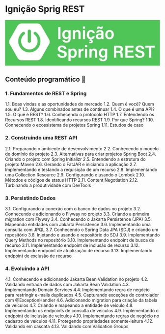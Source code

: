 # Ignição Sprig REST

<p  align="center">
	 <img alt="Proffy" src=".github/spring.png"/>  
</p>

## Conteúdo programático 📖

### 1. Fundamentos de REST e Spring

1.1. Boas vindas e as oportunidades do mercado
1.2. Quem é você? Quem sou eu?
1.3. Alguns combinados antes de continuar
1.4. O que é uma API?
1.5. O que é REST?
1.6. Conhecendo o protocolo HTTP
1.7. Entendendo os Recursos REST
1.8. Identificando recursos REST
1.9. Por que Spring?
1.10. Conhecendo o ecossistema de projetos Spring
1.11. Estudos de caso

### 2. Construindo uma REST API

2.1. Preparando o ambiente de desenvolvimento
2.2. Conhecendo o modelo de domínio do projeto
2.3. Alternativas para criar projetos Spring Boot
2.4. Criando o projeto com Spring Initializr
2.5. Entendendo a estrutura do projeto Maven
2.6. Gerando o FatJAR e iniciando a aplicação
2.7. Implementando e testando a requisição de um recurso
2.8. Implementando uma Collection Resource
2.9. Configurando e usando o Lombok
2.10. Métodos e códigos de status HTTP
2.11. Content Negotiation
2.12. Turbinando a produtividade com DevTools

### 3. Persistindo Dados

3.1. Configurando a conexão com o banco de dados no projeto
3.2. Conhecendo e adicionando o Flyway no projeto
3.3. Criando a primeira migration com Flyway
3.4. Conhecendo o Jakarta Persistence (JPA)
3.5. Mapeando entidades com Jakarta Persistence
3.6. Implementando uma consulta com JPQL
3.7. Conhecendo o Spring Data JPA (SDJ) e criando um repositório
3.8. Injetando e usando o repositório do SDJ
3.9. Implementando Query Methods no repositório
3.10. Implementando endpoint de busca de recurso
3.11. Implementando endpoint de inclusão de recurso
3.12. Implementando endpoint de atualização de recurso
3.13. Implementando endpoint de exclusão de recurso

### 4. Evoluindo a API

4.1. Conhecendo e adicionando Jakarta Bean Validation no projeto
4.2. Validando entrada de dados com Jakarta Bean Validation
4.3. Implementando Domain Services
4.4. Implementando regra de negócio para restringir e-mails duplicados
4.5. Capturando exceções do controlador com @ExceptionHandler
4.6. Adicionando migration para criação da tabela de veículos
4.7. Criando e mapeando a entidade de veículo
4.8. Implementando os endpoints de consulta de veículos
4.9. Implementando o endpoint de inclusão de veículos
4.10. Implementando regras de negócio no cadastro de veículos
4.11. Protegendo propriedades somente-leitura
4.12. Validando em cascata
4.13. Validando com Validation Groups
